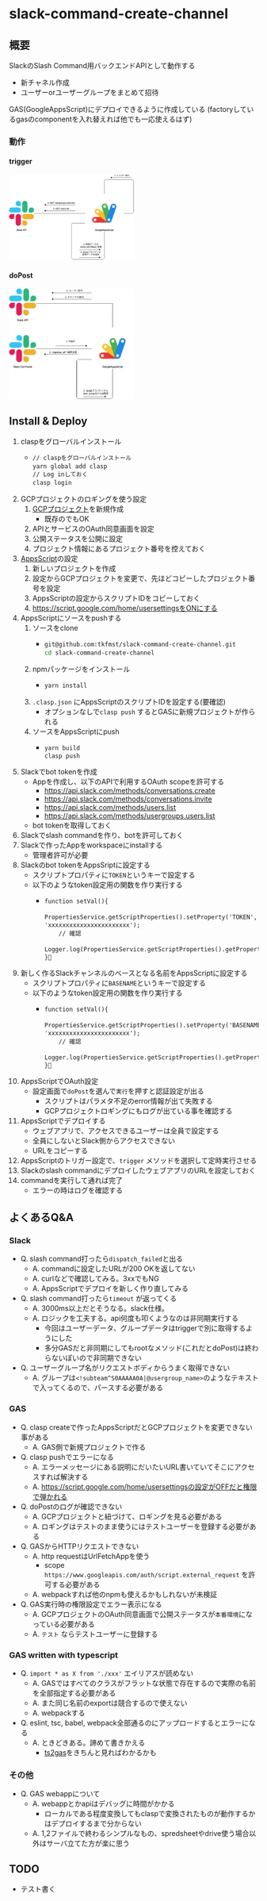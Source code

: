 # slack-command-create-channel

## 概要

SlackのSlash Command用バックエンドAPIとして動作する
- 新チャネル作成
- ユーザーorユーザーグループをまとめて招待

GAS(GoogleAppsScript)にデプロイできるように作成している
(factoryしているgasのcomponentを入れ替えれば他でも一応使えるはず)

### 動作

#### trigger

<img src="./README.d/trigger.png" width="50%" />

#### doPost

<img src="./README.d/doPost.png" width="50%" />


## Install & Deploy

1. claspをグローバルインストール 
    - ```sh
      // claspをグローバルインストール
      yarn global add clasp
      // Log inしておく
      clasp login
      ```
1. GCPプロジェクトのロギングを使う設定
    1. [GCPプロジェクト](https://console.cloud.google.com/home/dashboard)を新規作成
        - 既存のでもOK
    1. APIとサービスのOAuth同意画面を設定
    1. 公開ステータスを公開に設定
    1. プロジェクト情報にあるプロジェクト番号を控えておく
1. [AppsScript](https://script.google.com/home)の設定
    1. 新しいプロジェクトを作成
    1. 設定からGCPプロジェクトを変更で、先ほどコピーしたプロジェクト番号を設定
    1. AppsScriptの設定からスクリプトIDをコピーしておく
    1. https://script.google.com/home/usersettingsをONにする
1. AppsScriptにソースをpushする
    1. ソースをclone
        - ```sh
          git@github.com:tkfmst/slack-command-create-channel.git
          cd slack-command-create-channel
          ```
    1. npmパッケージをインストール
        - ```sh
          yarn install
          ```
    1. `.clasp.json` にAppsScriptのスクリプトIDを設定する(要確認)
        - オプションなしで`clasp push` するとGASに新規プロジェクトが作られる
    1. ソースをAppsScriptにpush
        - ```
          yarn build
          clasp push
          ```
1. Slackでbot tokenを作成
    - Appを作成し、以下のAPIで利用するOAuth scopeを許可する
        - https://api.slack.com/methods/conversations.create
        - https://api.slack.com/methods/conversations.invite
        - https://api.slack.com/methods/users.list
        - https://api.slack.com/methods/usergroups.users.list
    - bot tokenを取得しておく
1. Slackでslash commandを作り、botを許可しておく
1. Slackで作ったAppをworkspaceにinstallする
    - 管理者許可が必要
1. Slackのbot tokenをAppsSriptに設定する
    - スクリプトプロパティに`TOKEN`というキーで設定する
    - 以下のようなtoken設定用の関数を作り実行する
        - ```
          function setVal(){
              PropertiesService.getScriptProperties().setProperty('TOKEN', 'xxxxxxxxxxxxxxxxxxxxxxx');
              // 確認
              Logger.log(PropertiesService.getScriptProperties().getProperty("TOKEN"));
          }
          ```
1. 新しく作るSlackチャンネルのベースとなる名前をAppsScriptに設定する
    - スクリプトプロパティに`BASENAME`というキーで設定する
    - 以下のようなtoken設定用の関数を作り実行する
        - ```
          function setVal(){
              PropertiesService.getScriptProperties().setProperty('BASENAME', 'xxxxxxxxxxxxxxxxxxxxxxx');
              // 確認
              Logger.log(PropertiesService.getScriptProperties().getProperty("BASENAME"));
          }
          ```
1. AppsScriptでOAuth設定
    - 設定画面で`doPost`を選んで`実行`を押すと認証設定が出る
        - スクリプトはパラメタ不足のerror情報が出て失敗する
        - GCPプロジェクトロギングにもログが出ている事を確認する
1. AppsScriptでデプロイする
    - ウェブアプリで、アクセスできるユーザーは全員で設定する
    - 全員にしないとSlack側からアクセスできない
    - URLをコピーする
1. AppsScriptのトリガー設定で、`trigger` メソッドを選択して定時実行させる
1. Slackのslash commandにデプロイしたウェブアプリのURLを設定しておく
1. commandを実行して通れば完了
    - エラーの時はログを確認する

## よくあるQ&A

### Slack

- Q. slash command打ったら`dispatch_failed`と出る
    - A. commandに設定したURLが200 OKを返してない
    - A. curlなどで確認してみる。3xxでもNG
    - A. AppsScriptでデプロイを新しく作り直してみる
- Q. slash command打ったら`timeout` が返ってくる
    - A. 3000ms以上だとそうなる。slack仕様。
    - A. ロジックを工夫する。api何度も叩くようなのは非同期実行する
        - 今回はユーザーデータ、グループデータはtriggerで別に取得するようにした
        - 多分GASだと非同期にしてもrootなメソッド(これだとdoPost)は終わらないぽいので非同期できない
- Q. ユーザーグループ名がリクエストボディからうまく取得できない
    - A. グループは`<!subteam^S0AAAAA0A|@usergroup_name>`のようなテキストで入ってくるので、パースする必要がある

### GAS

- Q. clasp createで作ったAppsScriptだとGCPプロジェクトを変更できない事がある
    - A. GAS側で新規プロジェクトで作る
- Q. clasp pushでエラーになる
    - A. エラーメッセージにある説明にだいたいURL書いていてそこにアクセスすれば解決する
    - A. https://script.google.com/home/usersettingsの設定がOFFだと権限で弾かれる
- Q. doPostのログが確認できない
    - A. GCPプロジェクトと紐づけて、ロギングを見る必要がある
    - A. ロギングはテストのまま使うにはテストユーザーを登録する必要がある
- Q. GASからHTTPリクエストできない
    - A. http requestはUrlFetchAppを使う
        - scope `https://www.googleapis.com/auth/script.external_request` を許可する必要がある
    - A. webpackすれば他のnpmも使えるかもしれないが未検証
- Q. GAS実行時の権限設定でエラー表示になる
    - A. GCPプロジェクトのOAuth同意画面で公開ステータスが`本番環境`になっている必要がある
    - A. `テスト` ならテストユーザーに登録する

### GAS written with typescript

- Q. `import * as X from './xxx'` エイリアスが読めない
    - A. GASではすべてのクラスがフラットな状態で存在するので実際の名前を全部指定する必要がある
    - A. また同じ名前のexportは競合するので使えない
    - A. webpackする
- Q. eslint, tsc, babel, webpack全部通るのにアップロードするとエラーになる
    - A. ときどきある。諦めて書きかえる
        - [ts2gas](https://github.com/grant/ts2gas)をきちんと見ればわかるかも

### その他

- Q. GAS webappについて
    - A. webappとかapiはデバッグに時間がかかる
        - ローカルである程度変換してもclaspで変換されたものが動作するかはデプロイするまで分からない
    - A. 1,2ファイルで終わるシンプルなもの、spredsheetやdrive使う場合以外はサーバ立てた方が楽に思う

## TODO

- テスト書く
